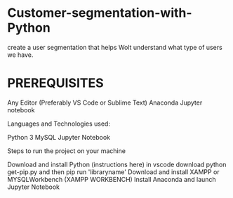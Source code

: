 # Customer-segmentation-with-Python

create a user segmentation that helps Wolt understand what type of
users we have. 
# PREREQUISITES<br>
Any Editor (Preferably VS Code or Sublime Text)
Anaconda
Jupyter notebook

Languages and Technologies used:


Python 3
MySQL
Jupyter Notebook

Steps to run the project on your machine

Download and install Python (instructions here) in vscode download python get-pip.py and then pip run 'libraryname'
Download and install XAMPP or MYSQLWorkbench (XAMPP WORKBENCH)
Install Anaconda and launch Jupyter Notebook

